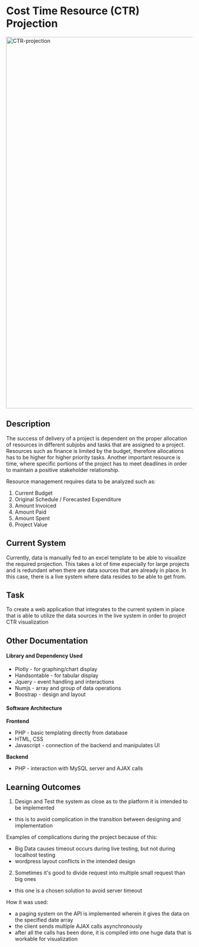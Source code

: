 # Cost Time Resource (CTR) Projection
<img src="https://user-images.githubusercontent.com/44391389/71617827-d0e7f380-2bf7-11ea-9f5a-99a0a847a528.png" alt="CTR-projection" width="1000px" />


## Description

The success of delivery of a project is dependent on the proper allocation of resources in different subjobs and tasks that are assigned to a project. Resources such as finance is limited by the budget, therefore allocations has to be higher for higher priority tasks. Another important resource is time, where specific portions of the project has to meet deadlines in order to maintain a positive stakeholder relationship.

Resource management requires data to be analyzed such as:
 1. Current Budget
 1. Original Schedule / Forecasted Expenditure
 1. Amount Invoiced
 1. Amount Paid
 1. Amount Spent
 1. Project Value
 
## Current System
Currently, data is manually fed to an excel template to be able to visualize the required projection. This takes a lot of time especially for large projects and is redundant when there are data sources that are already in place. In this case, there is a live system where data resides to be able to get from.

## Task
To create a web application that integrates to the current system in place that is able to utilize the data sources in the live system in order to project CTR visualization


## Other Documentation

#### Library and Dependency Used
- Plotly - for graphing/chart display
- Handsontable - for tabular display
- Jquery - event handling and interactions
- Numjs - array and group of data operations
- Boostrap - design and layout

#### Software Architecture
**Frontend**
- PHP - basic templating directly from database
- HTML, CSS
- Javascript - connection of the backend and manipulates UI

**Backend**
- PHP - interaction with MySQL server and AJAX calls

## Learning Outcomes
1. Design and Test the system as close as to the platform it is intended to be implemented
- this is to avoid complication in the transition between designing and implementation

Examples of complications during the project because of this:
- Big Data causes timeout occurs during live testing, but not during localhost testing
- wordpress layout conflicts in the intended design

2. Sometimes it's good to divide request into multiple small request than big ones
- this one is a chosen solution to avoid server timeout

How it was used:
- a paging system on the API is implemented wherein it gives the data on the specified date array
- the client sends multiple AJAX calls asynchronously
- after all the calls has been done, it is compiled into one huge data that is workable for visualization
